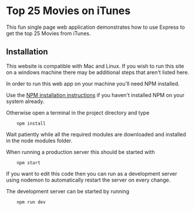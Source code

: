 # Top 25 Movies on iTunes

This fun single page web application demonstrates how to use Express to get the top 25 Movies from iTunes.

## Installation
This website is compatible with Mac and Linux. If you wish to run this site on a windows machine there may be additional steps that aren't listed here.

In order to run this web app on your machine you'll need NPM installed.

Use the [NPM installation instructions](https://docs.npmjs.com/cli/install) if you haven't installed NPM on your system already. 

Otherwise open a terminal in the project directory and type

```
    npm install
```

Wait patiently while all the required modules are downloaded and installed in the node modules folder.

When running a production server this should be started with

```
    npm start
```

If you want to edit this code then you can run as a development server using nodemon to automatically restart the server on every change.

The development server can be started by running

```
    npm run dev
```